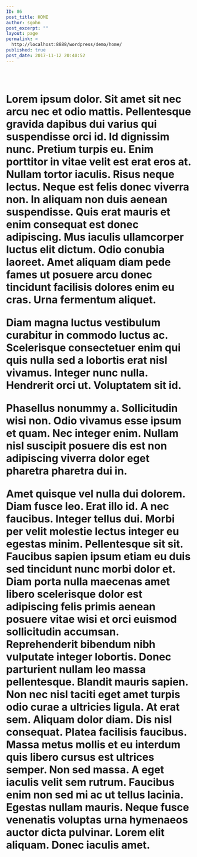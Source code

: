 ```yaml
---
ID: 86
post_title: HOME
author: sgohn
post_excerpt: ""
layout: page
permalink: >
  http://localhost:8888/wordpress/demo/home/
published: true
post_date: 2017-11-12 20:40:52
---
```

<div id="intro">
<div class="wrap_1280">
<div class="space"></div>
<h1 class="intro-tagline"></h1>
<div class="space"></div>
<div class="logo_image1"><img src="http://localhost:8888/wordpress/demo/wp-content/uploads/2017/10/cropped-Logo_vFinal.png" alt="" width=""  class="alignnone size-full wp-image-57" /></div>
</div>

</div>
<div id="intro2">
<div class="wrap_1280">
<div class="layer">
<h1 class="intro-tagline"><p class="intro-text">Lorem ipsum dolor. Sit amet sit nec arcu nec et odio mattis. Pellentesque gravida dapibus dui varius qui suspendisse orci id. Id dignissim nunc. Pretium turpis eu. Enim porttitor in vitae velit est erat eros at. Nullam tortor iaculis. Risus neque lectus. Neque est felis donec viverra non. In aliquam non duis aenean suspendisse. Quis erat mauris et enim consequat est donec adipiscing. Mus iaculis ullamcorper luctus elit dictum. Odio conubia laoreet. Amet aliquam diam pede fames ut posuere arcu donec tincidunt facilisis dolores enim eu cras. Urna fermentum aliquet.</p><p>Diam magna luctus vestibulum curabitur in commodo luctus ac. Scelerisque consectetuer enim qui quis nulla sed a lobortis erat nisl vivamus. Integer nunc nulla. Hendrerit orci ut. Voluptatem sit id.</p><p>Phasellus nonummy a. Sollicitudin wisi non. Odio vivamus esse ipsum et quam. Nec integer enim. Nullam nisl suscipit posuere dis est non adipiscing viverra dolor eget pharetra pharetra dui in.</p><p>Amet quisque vel nulla dui dolorem. Diam fusce leo. Erat illo id. A nec faucibus. Integer tellus dui. Morbi per velit molestie lectus integer eu egestas minim. Pellentesque sit sit. Faucibus sapien ipsum etiam eu duis sed tincidunt nunc morbi dolor et. Diam porta nulla maecenas amet libero scelerisque dolor est adipiscing felis primis aenean posuere vitae wisi et orci euismod sollicitudin accumsan. Reprehenderit bibendum nibh vulputate integer lobortis. Donec parturient nullam leo massa pellentesque. Blandit mauris sapien. Non nec nisl taciti eget amet turpis odio curae a ultricies ligula. At erat sem. Aliquam dolor diam. Dis nisl consequat. Platea facilisis faucibus. Massa metus mollis et eu interdum quis libero cursus est ultrices semper. Non sed massa. A eget iaculis velit sem rutrum. Faucibus enim non sed mi ac ut tellus lacinia. Egestas nullam mauris. Neque fusce venenatis voluptas urna hymenaeos auctor dicta pulvinar. Lorem elit aliquam. Donec iaculis amet.</p>
</p><br />
</h1>
<div class="layer">
</div>
</div>
</div>
<!--#intro-->
<script type="text/javascript">

   jQuery(document).ready(function(){

	jQuery('#intro').parallax("50%", 0.4);

   });

</script>